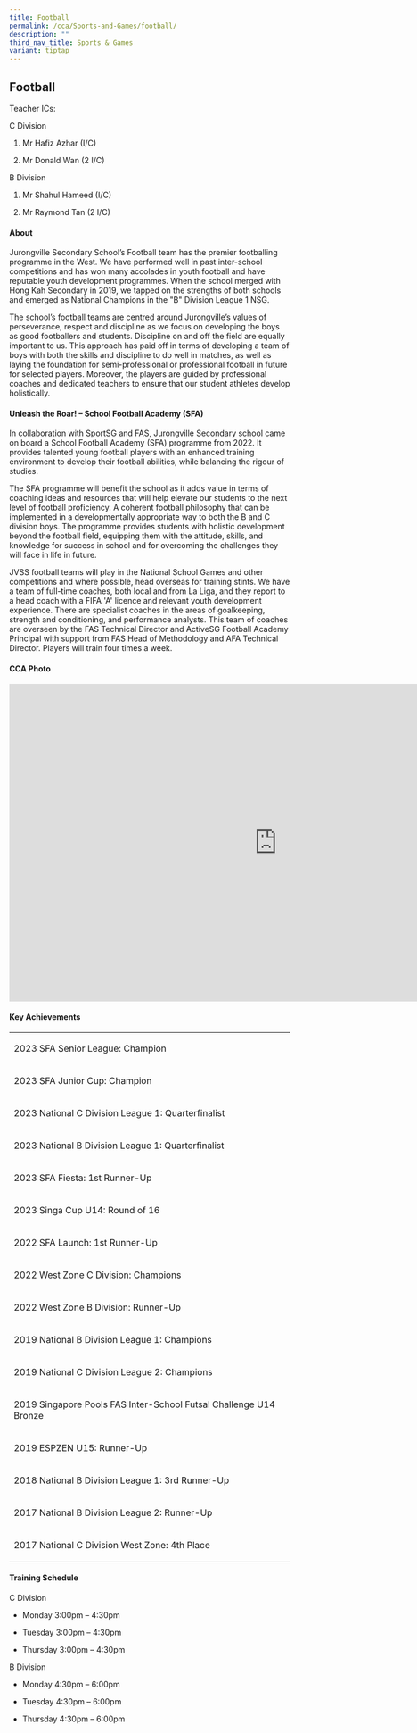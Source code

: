 ```yaml
---
title: Football
permalink: /cca/Sports-and-Games/football/
description: ""
third_nav_title: Sports & Games
variant: tiptap
---
```

<h2>Football</h2>
<p>Teacher ICs:</p>
<p>C Division</p>
<ol data-tight="true" class="tight">
<li>
<p>Mr Hafiz Azhar (I/C)</p>
</li>
<li>
<p>Mr Donald Wan (2 I/C)</p>
</li>
</ol>
<p>B Division</p>
<ol data-tight="true" class="tight">
<li>
<p>Mr Shahul Hameed (I/C)</p>
</li>
<li>
<p>Mr Raymond Tan (2 I/C)</p>
</li>
</ol>
<p></p>
<h4>About</h4>
<p>Jurongville Secondary School’s Football team has the premier footballing
programme in the West. We have performed well in past inter-school competitions
and has won many accolades in youth football and have reputable youth development
programmes. When the school merged with Hong Kah Secondary in 2019, we
tapped on the strengths of both schools and emerged as National Champions
in the "B" Division League 1 NSG.</p>
<p>The school’s football teams are centred around Jurongville’s values of
perseverance, respect and discipline as we focus on developing the boys
as good footballers and students. Discipline on and off the field are equally
important to us. This approach has paid off in terms of developing a team
of boys with both the skills and discipline to do well in matches, as well
as laying the foundation for semi-professional or professional football
in future for selected players. Moreover, the players are guided by professional
coaches and dedicated teachers to ensure that our student athletes develop
holistically.</p>
<p></p>
<h4>Unleash the Roar! – School Football Academy (SFA)</h4>
<p>In collaboration with SportSG and FAS, Jurongville Secondary school came
on board a School Football Academy (SFA) programme from 2022. It provides
talented young football players with an enhanced training environment to
develop their football abilities, while balancing the rigour of studies.</p>
<p>The SFA programme will benefit the school as it adds value in terms of
coaching ideas and resources that will help elevate our students to the
next level of football proficiency. A coherent football philosophy that
can be implemented in a developmentally appropriate way to both the B and
C division boys. The programme provides students with holistic development
beyond the football field, equipping them with the attitude, skills, and
knowledge for success in school and for overcoming the challenges they
will face in life in future.</p>
<p>JVSS football teams will play in the National School Games and other competitions
and where possible, head overseas for training stints. We have a team of
full-time coaches, both local and from La Liga, and they report to a head
coach with a FIFA 'A' licence and relevant youth development experience.
There are specialist coaches in the areas of goalkeeping, strength and
conditioning, and performance analysts. This team of coaches are overseen
by the FAS Technical Director and ActiveSG Football Academy Principal with
support from FAS Head of Methodology and AFA Technical Director. Players
will train four times a week.</p>
<p></p>
<h4>CCA Photo</h4>
<div class="iframe-wrapper">
<iframe height="569" width="960" allowfullscreen="true" frameborder="0" src="https://docs.google.com/presentation/d/e/2PACX-1vRpnTF87cHxZyE9x-Ul04KMl3mwaLdW4HGiaJbXvyahwVgbJ1n0DtqtT-PJsG5thFukyge5s8JB5ows/embed?start=true&amp;loop=true&amp;delayms=5000"></iframe>
</div>
<p></p>
<h4>Key Achievements</h4>
<table style="minWidth: 25px">
<colgroup>
<col>
</colgroup>
<tbody>
<tr>
<td rowspan="1" colspan="1">
<p>2023 SFA Senior League: Champion</p>
</td>
</tr>
<tr>
<td rowspan="1" colspan="1">
<p>2023 SFA Junior Cup: Champion</p>
</td>
</tr>
<tr>
<td rowspan="1" colspan="1">
<p>2023 National C Division League 1: Quarterfinalist</p>
</td>
</tr>
<tr>
<td rowspan="1" colspan="1">
<p>2023 National B Division League 1: Quarterfinalist</p>
</td>
</tr>
<tr>
<td rowspan="1" colspan="1">
<p>2023 SFA Fiesta: 1st Runner-Up</p>
</td>
</tr>
<tr>
<td rowspan="1" colspan="1">
<p>2023 Singa Cup U14: Round of 16</p>
</td>
</tr>
<tr>
<td rowspan="1" colspan="1">
<p>2022 SFA Launch: 1st Runner-Up</p>
</td>
</tr>
<tr>
<td rowspan="1" colspan="1">
<p>2022 West Zone C Division: Champions</p>
</td>
</tr>
<tr>
<td rowspan="1" colspan="1">
<p>2022 West Zone B Division: Runner-Up</p>
</td>
</tr>
<tr>
<td rowspan="1" colspan="1">
<p>2019 National B Division League 1: Champions</p>
</td>
</tr>
<tr>
<td rowspan="1" colspan="1">
<p>2019 National C Division League 2: Champions</p>
</td>
</tr>
<tr>
<td rowspan="1" colspan="1">
<p>2019 Singapore Pools FAS Inter-School Futsal Challenge U14 Bronze</p>
</td>
</tr>
<tr>
<td rowspan="1" colspan="1">
<p>2019 ESPZEN U15: Runner-Up</p>
</td>
</tr>
<tr>
<td rowspan="1" colspan="1">
<p>2018 National B Division League 1: 3rd Runner-Up</p>
</td>
</tr>
<tr>
<td rowspan="1" colspan="1">
<p>2017 National B Division League 2: Runner-Up</p>
</td>
</tr>
<tr>
<td rowspan="1" colspan="1">
<p>2017 National C Division West Zone: 4th Place</p>
</td>
</tr>
</tbody>
</table>
<p></p>
<h4>Training Schedule</h4>
<p>C Division
<br>
</p>
<ul data-tight="true" class="tight">
<li>
<p>Monday 3:00pm – 4:30pm
<br>
</p>
</li>
<li>
<p>Tuesday 3:00pm – 4:30pm
<br>
</p>
</li>
<li>
<p>Thursday 3:00pm – 4:30pm
<br>
</p>
</li>
</ul>
<p>B Division
<br>
</p>
<ul data-tight="true" class="tight">
<li>
<p>Monday 4:30pm – 6:00pm
<br>
</p>
</li>
<li>
<p>Tuesday 4:30pm – 6:00pm
<br>
</p>
</li>
<li>
<p>Thursday 4:30pm – 6:00pm
<br>
</p>
</li>
</ul>
<p></p>